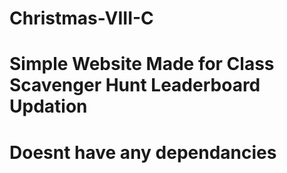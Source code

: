 # Christmas-VIII-C
# Simple Website Made for Class Scavenger Hunt Leaderboard Updation
# Doesnt have any dependancies
